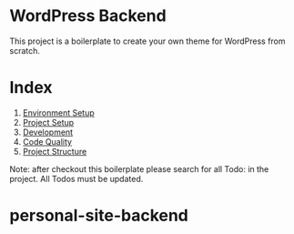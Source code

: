# WordPress Backend

This project is a boilerplate to create your own theme for WordPress from scratch.

# Index
1. [Environment Setup](theme/docs/environment-setup.md)
2. [Project Setup](theme/docs/project-setup.md)
3. [Development](theme/docs/development.md)
4. [Code Quality](theme/docs/code-quality-and-style.md)
5. [Project Structure](theme/docs/project-structure.md)

Note: after checkout this boilerplate please search for all Todo: in the project.
All Todos must be updated.


# personal-site-backend
